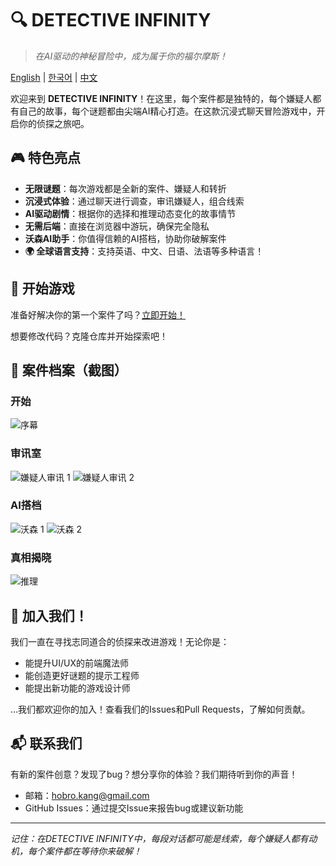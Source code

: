 # 🔍 DETECTIVE INFINITY

> *在AI驱动的神秘冒险中，成为属于你的福尔摩斯！*

[English](https://github.com/kanghohyeong/detective-infinity/blob/master/README.md) | [한국어](https://github.com/kanghohyeong/detective-infinity/blob/master/README.ko.md) | [中文](https://github.com/kanghohyeong/detective-infinity/blob/master/README.zh.md)

欢迎来到 **DETECTIVE INFINITY**！在这里，每个案件都是独特的，每个嫌疑人都有自己的故事，每个谜题都由尖端AI精心打造。在这款沉浸式聊天冒险游戏中，开启你的侦探之旅吧。

## 🎮 特色亮点

- **无限谜题**：每次游戏都是全新的案件、嫌疑人和转折
- **沉浸式体验**：通过聊天进行调查，审讯嫌疑人，组合线索
- **AI驱动剧情**：根据你的选择和推理动态变化的故事情节
- **无需后端**：直接在浏览器中游玩，确保完全隐私
- **沃森AI助手**：你值得信赖的AI搭档，协助你破解案件
- **🌍 全球语言支持**：支持英语、中文、日语、法语等多种语言！

## 🎯 开始游戏

准备好解决你的第一个案件了吗？[立即开始！](https://kanghohyeong.github.io/detective-infinity)

想要修改代码？克隆仓库并开始探索吧！

## 📸 案件档案（截图）

### 开始
![序幕](https://github.com/kanghohyeong/detective-infinity/assets/63776725/d74d1d1e-592a-47ba-a788-aba358f4705e)

### 审讯室
![嫌疑人审讯 1](https://github.com/kanghohyeong/detective-infinity/assets/63776725/50576213-dc5c-4158-95b2-7b73196d8f4b)
![嫌疑人审讯 2](https://github.com/kanghohyeong/detective-infinity/assets/63776725/e7d527f7-d0d7-4e49-8fb6-7e7eb8e9322e)

### AI搭档
![沃森 1](https://github.com/kanghohyeong/detective-infinity/assets/63776725/7d605adc-4af3-491f-a29d-d085c215527b)
![沃森 2](https://github.com/kanghohyeong/detective-infinity/assets/63776725/3e369f80-f1cf-42af-898b-3def8f91d139)

### 真相揭晓
![推理](https://github.com/kanghohyeong/detective-infinity/assets/63776725/668d746e-d692-48b2-afae-c9a55eeb63f2)

## 🤝 加入我们！

我们一直在寻找志同道合的侦探来改进游戏！无论你是：
- 能提升UI/UX的前端魔法师
- 能创造更好谜题的提示工程师
- 能提出新功能的游戏设计师

...我们都欢迎你的加入！查看我们的Issues和Pull Requests，了解如何贡献。

## 📬 联系我们

有新的案件创意？发现了bug？想分享你的体验？我们期待听到你的声音！

- 邮箱：[hobro.kang@gmail.com](mailto:hobro.kang@gmail.com)
- GitHub Issues：通过提交Issue来报告bug或建议新功能

---

*记住：在DETECTIVE INFINITY中，每段对话都可能是线索，每个嫌疑人都有动机，每个案件都在等待你来破解！* 